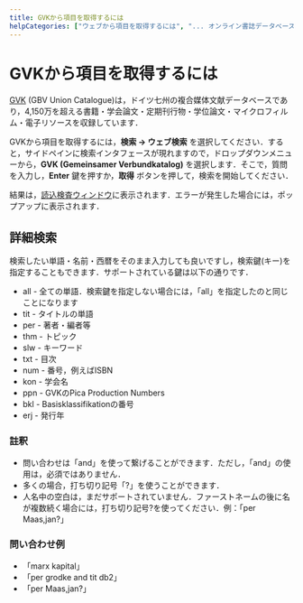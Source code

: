 ```yaml
---
title: GVKから項目を取得するには
helpCategories: ["ウェブから項目を取得するには", "... オンライン書誌データベースを使用して"]
---
```


# GVKから項目を取得するには

[GVK](https://gso.gbv.de) (GBV Union Catalogue)は，ドイツ七州の複合媒体文献データベースであり，4,150万を超える書籍・学会論文・定期刊行物・学位論文・マイクロフィルム・電子リソースを収録しています．

GVKから項目を取得するには，**検索 → ウェブ検索** を選択してください．すると，サイドペインに検索インタフェースが現れますので，ドロップダウンメニューから，**GVK (Gemeinsamer Verbundkatalog)** を選択します．そこで，質問を入力し，**Enter** 鍵を押すか，**取得** ボタンを押して，検索を開始してください．

結果は，[読込検査ウィンドウ](ImportInspectionDialog)に表示されます．エラーが発生した場合には，ポップアップに表示されます．

## 詳細検索

検索したい単語・名前・西暦をそのまま入力しても良いですし，検索鍵(キー)を指定することもできます．サポートされている鍵は以下の通りです．

-   all - 全ての単語．検索鍵を指定しない場合には，「all」を指定したのと同じことになります
-   tit - タイトルの単語
-   per - 著者・編者等
-   thm - トピック
-   slw - キーワード
-   txt - 目次
-   num - 番号，例えばISBN
-   kon - 学会名
-   ppn - GVKのPica Production Numbers
-   bkl - Basisklassifikationの番号
-   erj - 発行年

### 註釈

-   問い合わせは「and」を使って繋げることができます．ただし，「and」の使用は，必須ではありません．
-   多くの場合，打ち切り記号「?」を使うことができます．
-   人名中の空白は，まだサポートされていません．ファーストネームの後に名が複数続く場合には，打ち切り記号?を使ってください．例：「per Maas,jan?」

### 問い合わせ例

-   「marx kapital」
-   「per grodke and tit db2」
-   「per Maas,jan?」
